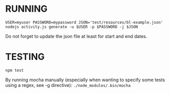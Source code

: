 
RUNNING
=======

`
USER=myuser
PASSWORD=mypassword
JSON='test/resources/bl-example.json'
nodejs activity.js generate -u $USER -p $PASSWORD -j $JSON
`

Do not forget to update the json file at least for start and end dates.

TESTING
=======

`npm test`


By running mocha manually (especially when wanting to specify some tests using a regex, see -g directive):
`./node_modules/.bin/mocha`
